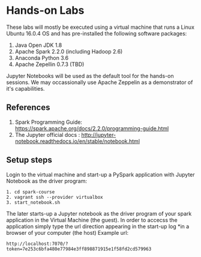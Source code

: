 # Hands-on Labs

These labs will mostly be executed using a virtual machine that runs a Linux Ubuntu 16.0.4 OS and has pre-installed the following software packages:

1. Java Open JDK 1.8
2. Apache Spark 2.2.0 (including Hadoop 2.6)
3. Anaconda Python 3.6
4. Apache Zepellin 0.7.3 (TBD)

Jupyter Notebooks will be used as the default tool for the hands-on sessions. We may occassionally use Apache Zeppelin as a demonstrator of it's capabilities.

## References

1. Spark Programming Guide: https://spark.apache.org/docs/2.2.0/programming-guide.html
2. The Jupyter official docs : http://jupyter-notebook.readthedocs.io/en/stable/notebook.html

## Setup steps

Login to the virtual machine and start-up a PySpark application with Jupyter Notebook as the driver program: 

```
1. cd spark-course
2. vagrant ssh --provider virtualbox
3. start_notebook.sh
```

The later starts-up a Jupyter notebook as the driver program of your spark application in the Virtual Machine (the guest).
In order to accecss the application simply type the url direction appearing in the start-up log *in a browser of your computer (the host)
Example url:
```
http://localhost:7070/?token=7e253c6bfa480e77984e3ff898871915e1f58fd2cd579963
```
